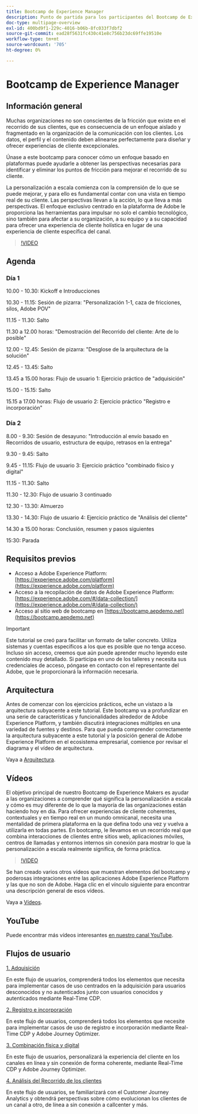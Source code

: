 ```yaml
---
title: Bootcamp de Experience Manager
description: Punto de partida para los participantes del Bootcamp de Experience Makers
doc-type: multipage-overview
exl-id: 400bd9f1-229c-4016-b06b-8fc033f7dbf2
source-git-commit: ead28f5631fc430c41e8c756b23dc69ffe19510e
workflow-type: tm+mt
source-wordcount: '705'
ht-degree: 0%

---
```


# Bootcamp de Experience Manager

## Información general

Muchas organizaciones no son conscientes de la fricción que existe en el recorrido de sus clientes, que es consecuencia de un enfoque aislado y fragmentado en la organización de la comunicación con los clientes. Los datos, el perfil y el contenido deben alinearse perfectamente para diseñar y ofrecer experiencias de cliente excepcionales.

Únase a este bootcamp para conocer cómo un enfoque basado en plataformas puede ayudarle a obtener las perspectivas necesarias para identificar y eliminar los puntos de fricción para mejorar el recorrido de su cliente.

La personalización a escala comienza con la comprensión de lo que se puede mejorar, y para ello es fundamental contar con una vista en tiempo real de su cliente. Las perspectivas llevan a la acción, lo que lleva a más perspectivas. El enfoque exclusivo centrado en la plataforma de Adobe le proporciona las herramientas para impulsar no solo el cambio tecnológico, sino también para afectar a su organización, a su equipo y a su capacidad para ofrecer una experiencia de cliente holística en lugar de una experiencia de cliente específica del canal.

>[!VIDEO](https://video.tv.adobe.com/v/344962?quality=12&enable=on)

## Agenda

### Día 1

10.00 - 10.30: Kickoff e Introducciones

10.30 - 11.15: Sesión de pizarra: &quot;Personalización 1-1, caza de fricciones, silos, Adobe POV&quot;

11.15 - 11.30: Salto

11.30 a 12.00 horas: &quot;Demostración del Recorrido del cliente: Arte de lo posible&quot;

12.00 - 12.45: Sesión de pizarra: &quot;Desglose de la arquitectura de la solución&quot;

12.45 - 13.45: Salto

13.45 a 15.00 horas: Flujo de usuario 1: Ejercicio práctico de &quot;adquisición&quot;

15.00 - 15.15: Salto

15.15 a 17.00 horas: Flujo de usuario 2: Ejercicio práctico &quot;Registro e incorporación&quot;

### Día 2

8.00 - 9.30: Sesión de desayuno: &quot;Introducción al envío basado en Recorridos de usuario, estructura de equipo, retrasos en la entrega&quot;

9.30 - 9.45: Salto

9.45 - 11.15: Flujo de usuario 3: Ejercicio práctico &quot;combinado físico y digital&quot;

11.15 - 11.30: Salto

11.30 - 12.30: Flujo de usuario 3 continuado

12.30 - 13.30: Almuerzo

13.30 - 14.30: Flujo de usuario 4: Ejercicio práctico de &quot;Análisis del cliente&quot;

14.30 a 15.00 horas: Conclusión, resumen y pasos siguientes

15:30: Parada

## Requisitos previos

- Acceso a Adobe Experience Platform: [https://experience.adobe.com/platform](https://experience.adobe.com/platform)
- Acceso a la recopilación de datos de Adobe Experience Platform: [https://experience.adobe.com/#/data-collection/](https://experience.adobe.com/#/data-collection/)
- Acceso al sitio web de bootcamp en [https://bootcamp.aepdemo.net](https://bootcamp.aepdemo.net)

>[!IMPORTANT]
>
>Este tutorial se creó para facilitar un formato de taller concreto. Utiliza sistemas y cuentas específicos a los que es posible que no tenga acceso. Incluso sin acceso, creemos que aún puede aprender mucho leyendo este contenido muy detallado. Si participa en uno de los talleres y necesita sus credenciales de acceso, póngase en contacto con el representante del Adobe, que le proporcionará la información necesaria.

## Arquitectura

Antes de comenzar con los ejercicios prácticos, eche un vistazo a la arquitectura subyacente a este tutorial. Este bootcamp va a profundizar en una serie de características y funcionalidades alrededor de Adobe Experience Platform, y también discutirá integraciones múltiples en una variedad de fuentes y destinos. Para que pueda comprender correctamente la arquitectura subyacente a este tutorial y la posición general de Adobe Experience Platform en el ecosistema empresarial, comience por revisar el diagrama y el vídeo de arquitectura.

Vaya a [Arquitectura](https://experienceleague.adobe.com/docs/platform-learn/comprehensive-technical-tutorial-v22/architecture.html?lang=en).

## Vídeos

El objetivo principal de nuestro Bootcamp de Experience Makers es ayudar a las organizaciones a comprender qué significa la personalización a escala y cómo es muy diferente de lo que la mayoría de las organizaciones están haciendo hoy en día. Para ofrecer experiencias de cliente coherentes, contextuales y en tiempo real en un mundo omnicanal, necesita una mentalidad de primera plataforma en la que defina todo una vez y vuelva a utilizarla en todas partes. En bootcamp, le llevamos en un recorrido real que combina interacciones de clientes entre sitios web, aplicaciones móviles, centros de llamadas y entornos internos sin conexión para mostrar lo que la personalización a escala realmente significa, de forma práctica.

>[!VIDEO](https://video.tv.adobe.com/v/345446?quality=12&enable=on)

Se han creado varios otros vídeos que muestran elementos del bootcamp y poderosas integraciones entre las aplicaciones Adobe Experience Platform y las que no son de Adobe. Haga clic en el vínculo siguiente para encontrar una descripción general de esos vídeos.

Vaya a [Vídeos](https://experienceleague.adobe.com/docs/platform-learn/comprehensive-technical-tutorial-v22/videos.html?lang=en).

## YouTube

Puede encontrar más vídeos interesantes [en nuestro canal YouTube](https://www.youtube.com/channel/UCUKG2dkZ9pYuZUPebQ21jUw).

## Flujos de usuario

[1. Adquisición](./uc/uc1/uc1.md)

En este flujo de usuarios, comprenderá todos los elementos que necesita para implementar casos de uso centrados en la adquisición para usuarios desconocidos y no autenticados junto con usuarios conocidos y autenticados mediante Real-Time CDP.

[2. Registro e incorporación](./uc/uc2/uc2.md)

En este flujo de usuarios, comprenderá todos los elementos que necesite para implementar casos de uso de registro e incorporación mediante Real-Time CDP y Adobe Journey Optimizer.

[3. Combinación física y digital](./uc/uc3/uc3.md)

En este flujo de usuarios, personalizará la experiencia del cliente en los canales en línea y sin conexión de forma coherente, mediante Real-Time CDP y Adobe Journey Optimizer.

[4. Análisis del Recorrido de los clientes](./uc/uc4/uc4.md)

En este flujo de usuarios, se familiarizará con el Customer Journey Analytics y obtendrá perspectivas sobre cómo evolucionan los clientes de un canal a otro, de línea a sin conexión a callcenter y más.
